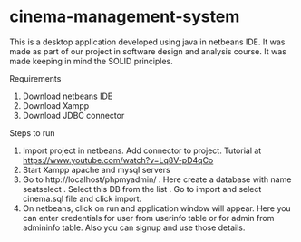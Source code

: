 # cinema-management-system
This is a desktop application developed using java in netbeans IDE. It was made as part of our project in software design and analysis course. It was made keeping in mind the SOLID principles.

Requirements
1. Download netbeans IDE
2. Download Xampp
3. Download JDBC connector

Steps to run
1. Import project in netbeans. Add connector to project. Tutorial at https://www.youtube.com/watch?v=Lq8V-pD4qCo
2. Start Xampp apache and mysql servers
3. Go to http://localhost/phpmyadmin/ . Here create a database with name seatselect . Select this DB from the list . Go to import and select cinema.sql file and click import.
4. On netbeans, click on run and application window will appear. Here you can enter credentials for user from userinfo table or for admin from admininfo table. Also you can signup and use those details.
